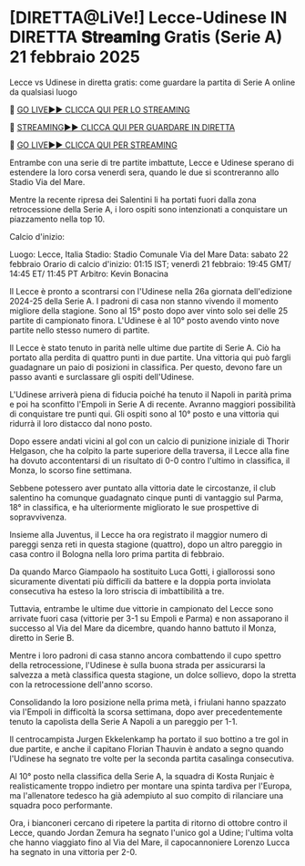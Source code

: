 # [DIRETTA@LiVe!] Lecce-Udinese IN DIRETTA 𝐒𝐭𝐫𝐞𝐚𝐦𝐢𝐧𝐠 Gratis (Serie A) 21 febbraio 2025
Lecce vs Udinese in diretta gratis: come guardare la partita di Serie A online da qualsiasi luogo

🔴 [GO LIVE►► CLICCA QUI PER LO STREAMING](https://jpn-srt.blogspot.com/2025/02/soccer.html)

🔴 [STREAMING►► CLICCA QUI PER GUARDARE IN DIRETTA](https://jpn-srt.blogspot.com/2025/02/soccer.html)

🔴 [GO LIVE►► CLICCA QUI PER STREAMING](https://jpn-srt.blogspot.com/2025/02/soccer.html)

Entrambe con una serie di tre partite imbattute, Lecce e Udinese sperano di estendere la loro corsa venerdì sera, quando le due si scontreranno allo Stadio Via del Mare.

Mentre la recente ripresa dei Salentini li ha portati fuori dalla zona retrocessione della Serie A, i loro ospiti sono intenzionati a conquistare un piazzamento nella top 10.

Calcio d'inizio:

Luogo: Lecce, Italia
Stadio: Stadio Comunale Via del Mare
Data: sabato 22 febbraio
Orario di calcio d'inizio: 01:15 IST; venerdì 21 febbraio: 19:45 GMT/ 14:45 ET/ 11:45 PT
Arbitro: Kevin Bonacina

Il Lecce è pronto a scontrarsi con l'Udinese nella 26a giornata dell'edizione 2024-25 della Serie A. I padroni di casa non stanno vivendo il momento migliore della stagione. Sono al 15° posto dopo aver vinto solo sei delle 25 partite di campionato finora. L'Udinese è al 10° posto avendo vinto nove partite nello stesso numero di partite.

Il Lecce è stato tenuto in parità nelle ultime due partite di Serie A. Ciò ha portato alla perdita di quattro punti in due partite. Una vittoria qui può fargli guadagnare un paio di posizioni in classifica. Per questo, devono fare un passo avanti e surclassare gli ospiti dell'Udinese.

L'Udinese arriverà piena di fiducia poiché ha tenuto il Napoli in parità prima e poi ha sconfitto l'Empoli in Serie A di recente. Avranno maggiori possibilità di conquistare tre punti qui. Gli ospiti sono al 10° posto e una vittoria qui ridurrà il loro distacco dal nono posto.

Dopo essere andati vicini al gol con un calcio di punizione iniziale di Thorir Helgason, che ha colpito la parte superiore della traversa, il Lecce alla fine ha dovuto accontentarsi di un risultato di 0-0 contro l'ultimo in classifica, il Monza, lo scorso fine settimana.

Sebbene potessero aver puntato alla vittoria date le circostanze, il club salentino ha comunque guadagnato cinque punti di vantaggio sul Parma, 18° in classifica, e ha ulteriormente migliorato le sue prospettive di sopravvivenza.

Insieme alla Juventus, il Lecce ha ora registrato il maggior numero di pareggi senza reti in questa stagione (quattro), dopo un altro pareggio in casa contro il Bologna nella loro prima partita di febbraio.

Da quando Marco Giampaolo ha sostituito Luca Gotti, i giallorossi sono sicuramente diventati più difficili da battere e la doppia porta inviolata consecutiva ha esteso la loro striscia di imbattibilità a tre.

Tuttavia, entrambe le ultime due vittorie in campionato del Lecce sono arrivate fuori casa (vittorie per 3-1 su Empoli e Parma) e non assaporano il successo al Via del Mare da dicembre, quando hanno battuto il Monza, diretto in Serie B.

Mentre i loro padroni di casa stanno ancora combattendo il cupo spettro della retrocessione, l'Udinese è sulla buona strada per assicurarsi la salvezza a metà classifica questa stagione, un dolce sollievo, dopo la stretta con la retrocessione dell'anno scorso.

Consolidando la loro posizione nella prima metà, i friulani hanno spazzato via l'Empoli in difficoltà la scorsa settimana, dopo aver precedentemente tenuto la capolista della Serie A Napoli a un pareggio per 1-1.

Il centrocampista Jurgen Ekkelenkamp ha portato il suo bottino a tre gol in due partite, e anche il capitano Florian Thauvin è andato a segno quando l'Udinese ha segnato tre volte per la seconda partita casalinga consecutiva.

Al 10° posto nella classifica della Serie A, la squadra di Kosta Runjaic è realisticamente troppo indietro per montare una spinta tardiva per l'Europa, ma l'allenatore tedesco ha già adempiuto al suo compito di rilanciare una squadra poco performante.

Ora, i bianconeri cercano di ripetere la partita di ritorno di ottobre contro il Lecce, quando Jordan Zemura ha segnato l'unico gol a Udine; l'ultima volta che hanno viaggiato fino al Via del Mare, il capocannoniere Lorenzo Lucca ha segnato in una vittoria per 2-0.
